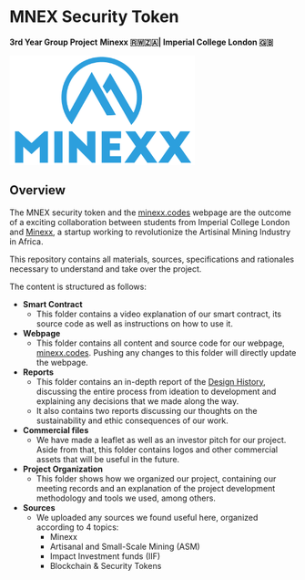 # MNEX Security Token
**3rd Year Group Project**
**Minexx 🇷🇼🇿🇦| Imperial College London 🇬🇧**

<img src="Commercial/assets/Minexx-Logo-Original.png" width="326" height="192">

## Overview

The MNEX security token and the [minexx.codes](minexx.codes) webpage are the outcome of a exciting collaboration between students from Imperial College London and [Minexx](minexx.co), a startup working to revolutionize the Artisinal Mining Industry in Africa.

This repository contains all materials, sources, specifications and rationales necessary to understand and take over the project.

The content is structured as follows:

+ **Smart Contract**
  + This folder contains a video explanation of our smart contract, its source code as well as instructions on how to use it.
+ **Webpage**
  + This folder contains all content and source code for our webpage, [minexx.codes](minexx.codes). Pushing any changes to this folder will directly update the webpage.
+ **Reports**
  + This folder contains an in-depth report of the [Design History](Reports/Design%20History.md), discussing the entire process from ideation to development and explaining any decisions that we made along the way.
  + It also contains two reports discussing our thoughts on the sustainability and ethic consequences of our work.
+ **Commercial files**
  + We have made a leaflet as well as an investor pitch for our project. Aside from that, this folder contains logos and other commercial assets that will be useful in the future.
+ **Project Organization**
  + This folder shows how we organized our project, containing our meeting records and an explanation of the project development methodology and tools we used, among others.
+ **Sources**
  + We uploaded any sources we found useful here, organized according to 4 topics:
    + Minexx
    + Artisanal and Small-Scale Mining (ASM)
    + Impact Investment funds (IIF)
    + Blockchain & Security Tokens
